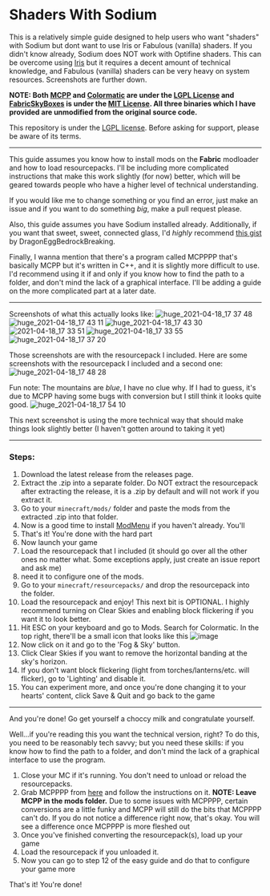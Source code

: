 # Shaders With Sodium
This is a relatively simple guide designed to help users who want "shaders" with Sodium but dont want to use Iris or Fabulous (vanilla) shaders. If you didn't know already, Sodium does NOT work with Optifine shaders. This can be overcome using [Iris](https://github.com/IrisShaders/Iris) but it requires a decent amount of technical knowledge, and Fabulous (vanilla) shaders can be very heavy on system resources. Screenshots are further down.

**NOTE: Both [MCPP](https://github.com/LambdAurora/MCPatcherPatcher) and [Colormatic](https://github.com/kvverti/colormatic) are under the [LGPL License](https://github.com/LambdAurora/MCPatcherPatcher/blob/main/LICENSE) and [FabricSkyBoxes](https://github.com/AMereBagatelle/fabricskyboxes) is under the [MIT License](https://github.com/AMereBagatelle/fabricskyboxes/blob/1.16.x-master/LICENSE). All three binaries which I have provided are unmodified from the original source code.**

This repository is under the [LGPL license](LICENSE.txt). Before asking for support, please be aware of its terms.

---

This guide assumes you know how to install mods on the **Fabric** modloader and how to load resourcepacks. I'll be including more complicated instructions that make this work slightly (for now) better, which will be geared towards people who have a higher level of technical understanding.  

If you would like me to change something or you find an error, just make an issue and if you want to do something *big*, make a pull request please.

Also, this guide assumes you have Sodium installed already. Additionally, if you want that sweet, sweet, connected glass, I'd *highly* recommend [this gist](https://gist.github.com/DragonEggBedrockBreaking/c1ddf9c2543ad0d56b8e49f80c283b99) by DragonEggBedrockBreaking.

Finally, I wanna mention that there's a program called MCPPPP that's basically MCPP but it's written in C++, and it is slightly more difficult to use. I'd recommend using it if and only if you know how to find the path to a folder, and don't mind the lack of a graphical interface. I'll be adding a guide on the more complicated part at a later date. 

---

Screenshots of what this actually looks like:
![huge_2021-04-18_17 37 48](https://user-images.githubusercontent.com/82773235/115161892-260a7b80-a06e-11eb-9249-0783c52ee721.png)
![huge_2021-04-18_17 43 11](https://user-images.githubusercontent.com/82773235/115161893-260a7b80-a06e-11eb-857f-bb46c40b7aef.png)
![huge_2021-04-18_17 43 30](https://user-images.githubusercontent.com/82773235/115161894-26a31200-a06e-11eb-8a59-2e037c6a6951.png)
![2021-04-18_17 33 51](https://user-images.githubusercontent.com/82773235/115161895-26a31200-a06e-11eb-85b2-5746064edd80.png)
![huge_2021-04-18_17 33 55](https://user-images.githubusercontent.com/82773235/115161896-26a31200-a06e-11eb-96c7-bd22ec230f29.png)
![huge_2021-04-18_17 37 20](https://user-images.githubusercontent.com/82773235/115161897-273ba880-a06e-11eb-852d-f71edab8b4b8.png)

Those screenshots are with the resourcepack I included.
Here are some screenshots with the resourcepack I included and a second one:
![huge_2021-04-18_17 48 28](https://user-images.githubusercontent.com/82773235/115162025-0162d380-a06f-11eb-8671-1c00154b807a.png)

Fun note: The mountains are *blue*, I have no clue why. If I had to guess, it's due to MCPP having some bugs with conversion but I still think it looks quite good. 
![huge_2021-04-18_17 54 10](https://user-images.githubusercontent.com/82773235/115162065-3f5ff780-a06f-11eb-8622-7e74c93585ef.png)

This next screenshot is using the more technical way that should make things look slightly better
(I haven't gotten around to taking it yet)



---

### Steps:
1) Download the latest release from the releases page.
2) Extract the .zip into a separate folder. Do NOT extract the resourcepack after extracting the release, it is a .zip by default and will not work if you extract it.
3) Go to your `minecraft/mods/` folder and paste the mods from the extracted .zip into that folder.
4) Now is a good time to install [ModMenu](https://www.curseforge.com/minecraft/mc-mods/modmenu) if you haven't already. You'll    
5) That's it! You're done with the hard part
6) Now launch your game
7) Load the resourcepack that I included (it should go over all the other ones no matter what. Some exceptions apply, just create an issue report and ask me)
8) need it to configure one of the mods.
9) Go to your `minecraft/resourcepacks/` and drop the resourcepack into the folder. 
10) Load the resourcepack and enjoy!
This next bit is OPTIONAL. I highly recommend turning on Clear Skies and enabling block flickering if you want it to look better. 
12) Hit ESC on your keyboard and go to Mods. Search for Colormatic. In the top right, there'll be a small icon that looks like this ![image](https://user-images.githubusercontent.com/82773235/115439311-70aa0600-a1dc-11eb-85ed-2a3a3e092cfc.png)
13) Now click on it and go to the 'Fog & Sky' button.
14) Click Clear Skies if you want to remove the horizontal banding at the sky's horizon. 
15) If you don't want block flickering (light from torches/lanterns/etc. will flicker), go to 'Lighting' and disable it.
16) You can experiment more, and once you're done changing it to your hearts' content, click Save & Quit and go back to the game

---

And you're done! Go get yourself a choccy milk and congratulate yourself. 

Well...if you're reading this you want the technical version, right? To do this, you need to be reasonably tech savvy; but you need these skills: if you know how to find the path to a folder, and don't mind the lack of a graphical interface to use the program.
1) Close your MC if it's running. You don't need to unload or reload the resourcepacks.
2) Grab MCPPPP from [here](https://github.com/supsm/MCPPPP) and follow the instructions on it.
**NOTE: Leave MCPP in the mods folder.** Due to some issues with MCPPPP, certain conversions are a little funky and MCPP will still do the bits that MCPPPP can't do. If you do not notice a difference right now, that's okay. You will see a difference once MCPPPP is more fleshed out
3) Once you've finished converting the resourcepack(s), load up your game
4) Load the resourcepack if you unloaded it.
5) Now you can go to step 12 of the easy guide and do that to configure your game more

That's it! You're done!
